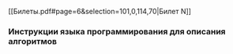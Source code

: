 [[Билеты.pdf#page=6&selection=101,0,114,70|Билет N]]
### Инструкции языка программирования для описания алгоритмов ###
